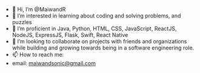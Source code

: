 - 👋 Hi, I’m @MaiwandR
- 👀 I’m interested in learning about coding and solving problems, and puzzles
- 🌱 I’m proficient in Java, Python, HTML, CSS, JavaScript, ReactJS, NodeJS, ExpressJS, Flask, Swift, React Native
- 💞️ I’m looking to collaborate on projects with friends and organizations while building and growing towards being in a software engineering role.
- 📫 How to reach me:
-  email: maiwandsonic@gmail.com 

<!---
MaiwandR/MaiwandR is a ✨ special ✨ repository because its `README.md` (this file) appears on your GitHub profile.
You can click the Preview link to take a look at your changes.
--->
